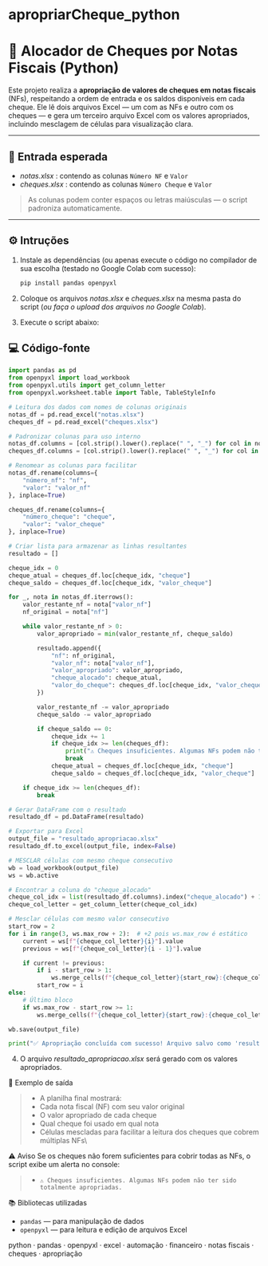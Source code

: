# apropriarCheque_python
# 🧾 Alocador de Cheques por Notas Fiscais (Python)

Este projeto realiza a **apropriação de valores de cheques em notas fiscais** (NFs), respeitando a ordem de entrada e os saldos disponíveis em cada cheque. Ele lê dois arquivos Excel — um com as NFs e outro com os cheques — e gera um terceiro arquivo Excel com os valores apropriados, incluindo mesclagem de células para visualização clara.

---

## 📂 Entrada esperada

- *notas.xlsx* : contendo as colunas `Número NF` e `Valor`
- *cheques.xlsx* : contendo as colunas `Número Cheque` e `Valor`

> As colunas podem conter espaços ou letras maiúsculas — o script padroniza automaticamente.

---

## ⚙️ Intruções

1. Instale as dependências (ou apenas execute o código no compilador de sua escolha (testado no Google Colab com sucesso):
   ```bash
   pip install pandas openpyxl


2. Coloque os arquivos *notas.xlsx* e *cheques.xlsx* na mesma pasta do script (*ou faça o upload dos arquivos no Google Colab*).


3. Execute o script abaixo:
## 💻 Código-fonte

```python
import pandas as pd
from openpyxl import load_workbook
from openpyxl.utils import get_column_letter
from openpyxl.worksheet.table import Table, TableStyleInfo

# Leitura dos dados com nomes de colunas originais
notas_df = pd.read_excel("notas.xlsx")
cheques_df = pd.read_excel("cheques.xlsx")

# Padronizar colunas para uso interno
notas_df.columns = [col.strip().lower().replace(" ", "_") for col in notas_df.columns]
cheques_df.columns = [col.strip().lower().replace(" ", "_") for col in cheques_df.columns]

# Renomear as colunas para facilitar
notas_df.rename(columns={
    "número_nf": "nf",
    "valor": "valor_nf"
}, inplace=True)

cheques_df.rename(columns={
    "número_cheque": "cheque",
    "valor": "valor_cheque"
}, inplace=True)

# Criar lista para armazenar as linhas resultantes
resultado = []

cheque_idx = 0
cheque_atual = cheques_df.loc[cheque_idx, "cheque"]
cheque_saldo = cheques_df.loc[cheque_idx, "valor_cheque"]

for _, nota in notas_df.iterrows():
    valor_restante_nf = nota["valor_nf"]
    nf_original = nota["nf"]

    while valor_restante_nf > 0:
        valor_apropriado = min(valor_restante_nf, cheque_saldo)

        resultado.append({
            "nf": nf_original,
            "valor_nf": nota["valor_nf"],
            "valor_apropriado": valor_apropriado,
            "cheque_alocado": cheque_atual,
            "valor_do_cheque": cheques_df.loc[cheque_idx, "valor_cheque"]
        })

        valor_restante_nf -= valor_apropriado
        cheque_saldo -= valor_apropriado

        if cheque_saldo == 0:
            cheque_idx += 1
            if cheque_idx >= len(cheques_df):
                print("⚠️ Cheques insuficientes. Algumas NFs podem não ter sido totalmente apropriadas.")
                break
            cheque_atual = cheques_df.loc[cheque_idx, "cheque"]
            cheque_saldo = cheques_df.loc[cheque_idx, "valor_cheque"]

    if cheque_idx >= len(cheques_df):
        break

# Gerar DataFrame com o resultado
resultado_df = pd.DataFrame(resultado)

# Exportar para Excel
output_file = "resultado_apropriacao.xlsx"
resultado_df.to_excel(output_file, index=False)

# MESCLAR células com mesmo cheque consecutivo
wb = load_workbook(output_file)
ws = wb.active

# Encontrar a coluna do "cheque_alocado"
cheque_col_idx = list(resultado_df.columns).index("cheque_alocado") + 1
cheque_col_letter = get_column_letter(cheque_col_idx)

# Mesclar células com mesmo valor consecutivo
start_row = 2
for i in range(3, ws.max_row + 2):  # +2 pois ws.max_row é estático
    current = ws[f"{cheque_col_letter}{i}"].value
    previous = ws[f"{cheque_col_letter}{i - 1}"].value

    if current != previous:
        if i - start_row > 1:
            ws.merge_cells(f"{cheque_col_letter}{start_row}:{cheque_col_letter}{i - 1}")
        start_row = i
else:
    # Último bloco
    if ws.max_row - start_row >= 1:
        ws.merge_cells(f"{cheque_col_letter}{start_row}:{cheque_col_letter}{ws.max_row}")

wb.save(output_file)

print("✅ Apropriação concluída com sucesso! Arquivo salvo como 'resultado_apropriacao.xlsx'")
```

4. O arquivo *resultado_apropriacao.xlsx* será gerado com os valores apropriados.


📌 Exemplo de saída
> - A planilha final mostrará:
> - Cada nota fiscal (NF) com seu valor original
> - O valor apropriado de cada cheque
> - Qual cheque foi usado em qual nota
> - Células mescladas para facilitar a leitura dos cheques que cobrem múltiplas NFs\


⚠️ Aviso
Se os cheques não forem suficientes para cobrir todas as NFs, o script exibe um alerta no console:
> - `⚠️ Cheques insuficientes. Algumas NFs podem não ter sido totalmente apropriadas.`


📚 Bibliotecas utilizadas
- `pandas` — para manipulação de dados
- `openpyxl` — para leitura e edição de arquivos Excel

python · pandas · openpyxl · excel · automação · financeiro · notas fiscais · cheques · apropriação

